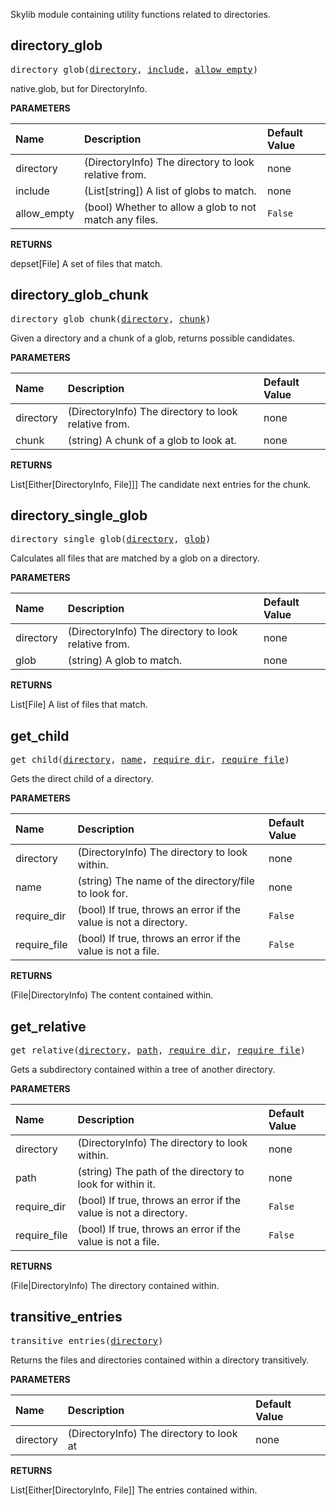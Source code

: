 <!-- Generated with Stardoc: http://skydoc.bazel.build -->

Skylib module containing utility functions related to directories.

<a id="directory_glob"></a>

## directory_glob

<pre>
directory_glob(<a href="#directory_glob-directory">directory</a>, <a href="#directory_glob-include">include</a>, <a href="#directory_glob-allow_empty">allow_empty</a>)
</pre>

native.glob, but for DirectoryInfo.

**PARAMETERS**


| Name  | Description | Default Value |
| :------------- | :------------- | :------------- |
| <a id="directory_glob-directory"></a>directory |  (DirectoryInfo) The directory to look relative from.   |  none |
| <a id="directory_glob-include"></a>include |  (List[string]) A list of globs to match.   |  none |
| <a id="directory_glob-allow_empty"></a>allow_empty |  (bool) Whether to allow a glob to not match any files.   |  `False` |

**RETURNS**

depset[File] A set of files that match.


<a id="directory_glob_chunk"></a>

## directory_glob_chunk

<pre>
directory_glob_chunk(<a href="#directory_glob_chunk-directory">directory</a>, <a href="#directory_glob_chunk-chunk">chunk</a>)
</pre>

Given a directory and a chunk of a glob, returns possible candidates.

**PARAMETERS**


| Name  | Description | Default Value |
| :------------- | :------------- | :------------- |
| <a id="directory_glob_chunk-directory"></a>directory |  (DirectoryInfo) The directory to look relative from.   |  none |
| <a id="directory_glob_chunk-chunk"></a>chunk |  (string) A chunk of a glob to look at.   |  none |

**RETURNS**

List[Either[DirectoryInfo, File]]] The candidate next entries for the chunk.


<a id="directory_single_glob"></a>

## directory_single_glob

<pre>
directory_single_glob(<a href="#directory_single_glob-directory">directory</a>, <a href="#directory_single_glob-glob">glob</a>)
</pre>

Calculates all files that are matched by a glob on a directory.

**PARAMETERS**


| Name  | Description | Default Value |
| :------------- | :------------- | :------------- |
| <a id="directory_single_glob-directory"></a>directory |  (DirectoryInfo) The directory to look relative from.   |  none |
| <a id="directory_single_glob-glob"></a>glob |  (string) A glob to match.   |  none |

**RETURNS**

List[File] A list of files that match.


<a id="get_child"></a>

## get_child

<pre>
get_child(<a href="#get_child-directory">directory</a>, <a href="#get_child-name">name</a>, <a href="#get_child-require_dir">require_dir</a>, <a href="#get_child-require_file">require_file</a>)
</pre>

Gets the direct child of a directory.

**PARAMETERS**


| Name  | Description | Default Value |
| :------------- | :------------- | :------------- |
| <a id="get_child-directory"></a>directory |  (DirectoryInfo) The directory to look within.   |  none |
| <a id="get_child-name"></a>name |  (string) The name of the directory/file to look for.   |  none |
| <a id="get_child-require_dir"></a>require_dir |  (bool) If true, throws an error if the value is not a directory.   |  `False` |
| <a id="get_child-require_file"></a>require_file |  (bool) If true, throws an error if the value is not a file.   |  `False` |

**RETURNS**

(File|DirectoryInfo) The content contained within.


<a id="get_relative"></a>

## get_relative

<pre>
get_relative(<a href="#get_relative-directory">directory</a>, <a href="#get_relative-path">path</a>, <a href="#get_relative-require_dir">require_dir</a>, <a href="#get_relative-require_file">require_file</a>)
</pre>

Gets a subdirectory contained within a tree of another directory.

**PARAMETERS**


| Name  | Description | Default Value |
| :------------- | :------------- | :------------- |
| <a id="get_relative-directory"></a>directory |  (DirectoryInfo) The directory to look within.   |  none |
| <a id="get_relative-path"></a>path |  (string) The path of the directory to look for within it.   |  none |
| <a id="get_relative-require_dir"></a>require_dir |  (bool) If true, throws an error if the value is not a directory.   |  `False` |
| <a id="get_relative-require_file"></a>require_file |  (bool) If true, throws an error if the value is not a file.   |  `False` |

**RETURNS**

(File|DirectoryInfo) The directory contained within.


<a id="transitive_entries"></a>

## transitive_entries

<pre>
transitive_entries(<a href="#transitive_entries-directory">directory</a>)
</pre>

Returns the files and directories contained within a directory transitively.

**PARAMETERS**


| Name  | Description | Default Value |
| :------------- | :------------- | :------------- |
| <a id="transitive_entries-directory"></a>directory |  (DirectoryInfo) The directory to look at   |  none |

**RETURNS**

List[Either[DirectoryInfo, File]] The entries contained within.


